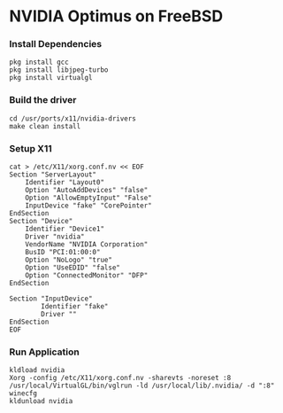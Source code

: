 NVIDIA Optimus on FreeBSD
=========================

### Install Dependencies

    pkg install gcc
    pkg install libjpeg-turbo
    pkg install virtualgl

### Build the driver

    cd /usr/ports/x11/nvidia-drivers
    make clean install

### Setup X11
    cat > /etc/X11/xorg.conf.nv << EOF
    Section "ServerLayout"
        Identifier "Layout0"
        Option "AutoAddDevices" "false"
        Option "AllowEmptyInput" "False"
        InputDevice "fake" "CorePointer"
    EndSection
    Section "Device"
        Identifier "Device1"
        Driver "nvidia"
        VendorName "NVIDIA Corporation"
        BusID "PCI:01:00:0"
        Option "NoLogo" "true"
        Option "UseEDID" "false"
        Option "ConnectedMonitor" "DFP"
    EndSection

    Section "InputDevice"
            Identifier "fake"
            Driver ""
    EndSection
    EOF

### Run Application

    kldload nvidia
    Xorg -config /etc/X11/xorg.conf.nv -sharevts -noreset :8
    /usr/local/VirtualGL/bin/vglrun -ld /usr/local/lib/.nvidia/ -d ":8" winecfg
    kldunload nvidia
